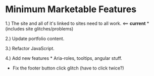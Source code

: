
Minimum Marketable Features
=====================

1.)     The site and all of it's linked to sites need to all work. <== **current**
		*       (includes site glitches/problems)

2.)     Update portfolio content.

3.)     Refactor JavaScript.

4.)     Add new features
		*       Aria-roles, tooltips, angular stuff.






*   Fix the footer button click glitch (have to click twice?)

